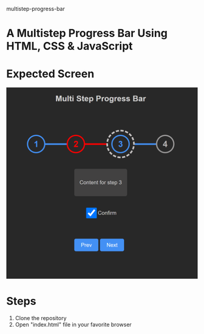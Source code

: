 multistep-progress-bar
# A Multistep Progress Bar Using HTML, CSS &amp; JavaScript

# Expected Screen
![alt text](https://github.com/hardcore-coder-69/multistep-progress-bar/blob/main/multistep-progress-bar/screens/multistep-progress.png?raw=true)

# Steps
1. Clone the repository
2. Open "index.html" file in your favorite browser

